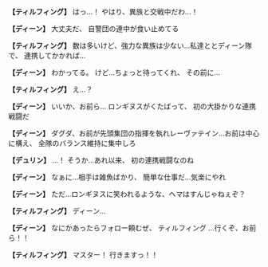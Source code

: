 
**【ティルフィング】**
はっ…！
やはり、異族と交戦中だわ…！

**【ディーン】**
大丈夫だ、
自警団の連中が食い止めてる

**【ティルフィング】**
数は多いけど、強力な異族は少ない…私達ととディーン隊で、
連携してかかれば…

**【ディーン】**
わかってる。
けど…ちょっと待ってくれ、
その前に…

**【ティルフィング】**
え…？

**【ディーン】**
いいか、お前ら…
ロンギヌスがくたばって、
初の大掛かりな連携戦闘だ

**【ディーン】**
ダグダ、お前が先頭集団の指揮を執れレーヴァテイン…お前は中心に構え、
全隊のバランス維持に集中しろ

**【デュリン】**
…！
そうか…あれ以来、
初の連携戦闘なのね

**【ディーン】**
なぁに…相手は雑魚ばかり、
簡単な仕事だ…気楽にやれ

**【ディーン】**
ただ…ロンギヌスに笑われるような、ヘマはすんじゃねぇぞ？

**【ティルフィング】**
ディーン…

**【ディーン】**
なにかあったらフォロー頼むぜ、
ティルフィング
…行くぞ、お前ら！！

**【ティルフィング】**
マスター！
行きますっ！！